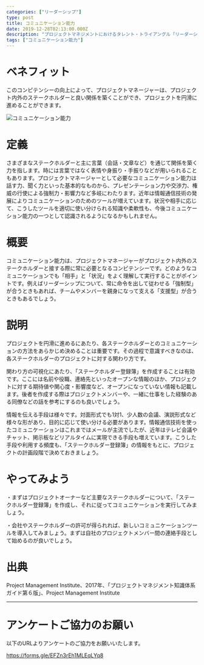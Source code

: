 ```yaml
---
categories: ["リーダーシップ"]
type: post
title: コミュニケーション能力
date: 2019-12-28T02:13:00.000Z
description: "プロジェクトマネジメントにおけるタレント・トライアングル「リーダーシップ」より、「コミュニケーション能力」への理解を深めプロジェクト・マネジャーに必要とされるコンピテンシーを身に着けよう。"
tags: ["コミュニケーション能力"]
---
```

# ベネフィット

このコンピテンシーの向上によって、プロジェクトマネージャーは、プロジェクト内外のステークホルダーと良い関係を築くことができ、プロジェクトを円滑に進めることができます。

![コミュニケーション能力](/img/コミュニケーション能力.png "コミュニケーション能力")

# 定義

さまざまなステークホルダーと主に言葉（会話・文章など）を通じて関係を築く力を指します。時には言葉ではなく表情や身振り・手振りなどが用いられることもあります。プロジェクトマネージャーとして必要なコミュニケーション能力は話す力、聞く力といった基本的なものから、プレゼンテーション力や交渉力、権威の行使による強制力・影響力など多岐にわたります。近年は情報通信技術の発展によりコミュニケーションのためのツールが増えています。状況や相手に応じて、こうしたツールを適切に使い分けられる知識や柔軟性も、今後コミュニケーション能力の一つとして認識されるようになるかもしれません。

# 概要

コミュニケーション能力は、プロジェクトマネージャーがプロジェクト内外のステークホルダーと接する際に常に必要となるコンピテンシーです。どのようなコミュニケーションでも「相手」と「状況」をよく理解して実行することがポイントです。例えばリーダーシップについて、常に命令を出して従わせる「強制型」が合うときもあれば、チームやメンバーを親身になって支える「支援型」が合うときもあるでしょう。

# 説明

プロジェクトを円滑に進めるにあたり、各ステークホルダーとのコミュニケーションの方法をあらかじめ決めることは重要です。その過程で意識すべきなのは、各ステークホルダーのプロジェクトに対する関わり方です。

関わり方の可視化にあたり、「ステークホルダー登録簿」を作成することは有効です。ここには名前や役職、連絡先といったオープンな情報のほか、プロジェクトに対する期待値や関心度・影響度など、オープンになっていない情報も記載します。後者を作成する際はプロジェクトメンバーや、一緒に仕事をした経験のある同僚などの話を参考にするのも良いでしょう。

情報を伝える手段は様々です。対面形式でも1対1、少人数の会議、演説形式など様々な形があり、目的に応じて使い分ける必要があります。情報通信技術を使ったコミュニケーションはこれまではメールが主流でしたが、近年はテレビ会議やチャット、掲示板などリアルタイムに実現できる手段も増えています。こうした手段や利用する頻度も、「ステークホルダー登録簿」の情報をもとに、プロジェクトの計画段階で決めておきましょう。

# やってみよう

・まずはプロジェクトオーナーなど主要なステークホルダーについて、「ステークホルダー登録簿」を作成し、それに従ってコミュニケーションを実行してみましょう。

・会社やステークホルダーの許可が得られれば、新しいコミュニケーションツールを導入してみましょう。まずは自社のプロジェクトメンバー間の連絡手段として始めるのが良いでしょう。

# 出典

Project Management Institute、2017年、「プロジェクトマネジメント知識体系ガイド第６版」、Project Management Institute

- - -

# アンケートご協力のお願い

以下のURLよりアンケートのご協力をお願いいたします。

https://forms.gle/EFZn3rEh1MLEqLYq8
